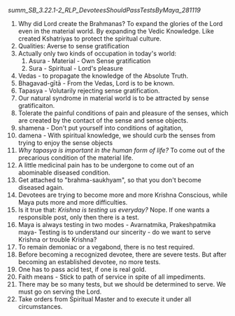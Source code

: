 *summ_SB_3.22.1-2_RLP_DevoteesShouldPassTestsByMaya_281119*

1. Why did Lord create the Brahmanas? To expand the glories of the Lord even in the material world. By expanding the Vedic Knowledge. Like created Kshatriyas to protect the spiritual culture.
2. Qualities: Averse to sense gratification
3. Actually only two kinds of occupation in today's world: 
   1. Asura - Material - Own Sense gratification
   2. Sura - Spiritual - Lord's pleasure
4. Vedas - to propagate the knowledge of the Absolute Truth.
5. Bhagavad-gītā - From the Vedas, Lord is to be known.
6. Tapasya - Volutarily rejecting sense gratification.
7. Our natural syndrome in material world is to be attracted by sense gratificaiton.
8. Tolerate the painful conditions of pain and pleasure of the senses, which are created by the contact of the sense and sense objects.
9. shamena - Don't put yourself into conditions of agitation, 
10. damena - With spiritual knowledge, we should curb the senses from trying to enjoy the sense objects
11. *Why tapasya is important in the human form of life?* To come out of the precarious condition of the material life.
12. A little medicinal pain has to be undergone to come out of an abominable diseased condition.
13. Get attached to "brahma-saukhyam", so that you don't become diseased again.
14. Devotees are trying to become more and more Krishna Conscious, while Maya puts more and more difficulties.
15. Is it true that: *Krishna is testing us everyday?* Nope. If one wants a responsible post, only then there is a test.
16. Maya is always testing in two modes - Avarnatmika, Prakeshpatmika maya- Testing is to understand our sincerity - do we want to serve Krishna or trouble Krishna?
17. To remain demoniac or a vegabond, there is no test required.
18. Before becoming a recognized devotee, there are severe tests. But after becoming an established devotee, no more tests.
19. One has to pass acid test, if one is real gold.
20. Faith means - Stick to path of service in spite of all impediments.
21. There may be so many tests, but we should be determined to serve. We must go on serving the Lord.
22. Take orders from Spiritual Master and to execute it under all circumstances.